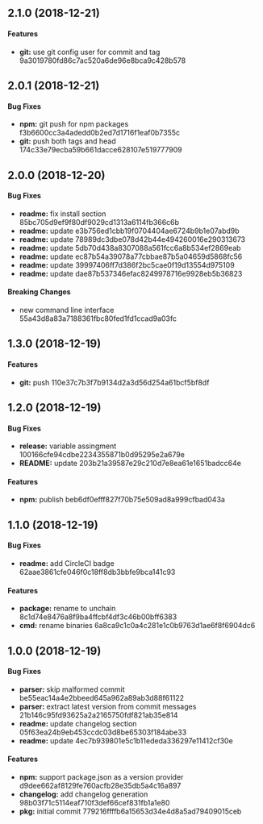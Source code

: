 <a name="2.1.0"></a>
## 2.1.0 (2018-12-21)



#### Features

* **git:** use git config user for commit and tag 9a3019780fd86c7ac520a6de96e8bca9c428b578


<a name="2.0.1"></a>
## 2.0.1 (2018-12-21)


#### Bug Fixes

* **npm:** git push for npm packages f3b6600cc3a4adedd0b2ed7d1716f1eaf0b7355c
* **git:** push both tags and head 174c33e79ecba59b661dacce628107e519777909


<a name="2.0.0"></a>
## 2.0.0 (2018-12-20)


#### Bug Fixes

* **readme:** fix install section 85bc705d9ef9f80df9029cd1313a6114fb366c6b
* **readme:** update e3b756ed1cbb19f0704404ae6724b9b1e07abd9b
* **readme:** update 78989dc3dbe078d42b44e494260016e290313673
* **readme:** update 5db70d438a8307088a561fcc6a8b534ef2869eab
* **readme:** update ec87b54a39078a77cbbae87b5a04659d5868fc56
* **readme:** update 39997406ff7d386f2bc5cae0f19d13554d975109
* **readme:** update dae87b537346efac8249978716e9928eb5b36823

#### Breaking Changes

* new command line interface 55a43d8a83a7188361fbc80fed1fd1ccad9a03fc


<a name="1.3.0"></a>
## 1.3.0 (2018-12-19)



#### Features

* **git:** push 110e37c7b3f7b9134d2a3d56d254a61bcf5bf8df


<a name="1.2.0"></a>
## 1.2.0 (2018-12-19)


#### Bug Fixes

* **release:** variable assingment 100166cfe94cdbe2234355871b0d95295e2a679e
* **README:** update 203b21a39587e29c210d7e8ea61e1651badcc64e

#### Features

* **npm:** publish beb6df0efff827f70b75e509ad8a999cfbad043a


<a name="1.1.0"></a>
## 1.1.0 (2018-12-19)


#### Bug Fixes

* **readme:** add CircleCI badge 62aae3861cfe046f0c18ff8db3bbfe9bca141c93

#### Features

* **package:** rename to unchain 8c1d74e8476a8f9ba4ffcbf4df3c46b00bff6383
* **cmd:** rename binaries 6a8ca9c1c0a4c281e1c0b9763d1ae6f8f6904dc6


<a name="1.0.0"></a>
## 1.0.0 (2018-12-19)


#### Bug Fixes

* **parser:** skip malformed commit be55eac14a4e2bbeed645a962a89ab3d88f61122
* **parser:** extract latest version from commit messages 21b146c95fd93625a2a2165750fdf821ab35e814
* **readme:** update changelog section 05f63ea24b9eb453ccdc03d8be65303f184abe33
* **readme:** update 4ec7b939801e5c1b11ededa336297e11412cf30e

#### Features

* **npm:** support package.json as a version provider d9dee662af8129fe760acfb28e35db5a4c16a897
* **changelog:** add changelog generation 98b03f71c5114eaf710f3def66cef831fb1a1e80
* **pkg:** initial commit 779216ffffb6a15653d34e4d8a5ad79409015ceb


